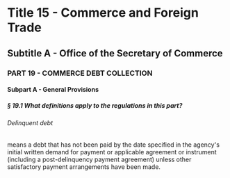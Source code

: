 
# Title 15 - Commerce and Foreign Trade
## Subtitle A - Office of the Secretary of Commerce
### PART 19 - COMMERCE DEBT COLLECTION
#### Subpart A - General Provisions
##### § 19.1 What definitions apply to the regulations in this part?
###### Delinquent debt

means a debt that has not been paid by the date specified in the agency's initial written demand for payment or applicable agreement or instrument (including a post-delinquency payment agreement) unless other satisfactory payment arrangements have been made.
